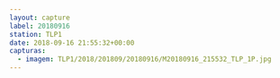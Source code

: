 ```yaml
---
layout: capture
label: 20180916
station: TLP1
date: 2018-09-16 21:55:32+00:00
capturas:
  - imagem: TLP1/2018/201809/20180916/M20180916_215532_TLP_1P.jpg
---
```

